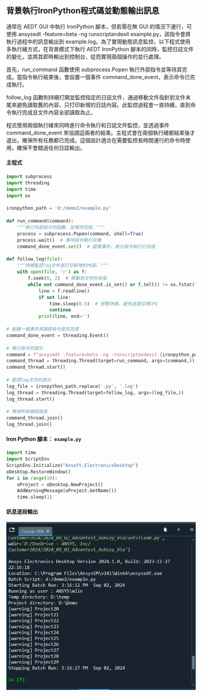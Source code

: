 背景執行IronPython程式碼並動態輸出訊息
---
通常在 AEDT GUI 中執行 IronPython 腳本，但若需在無 GUI 的情況下運行，可使用 ansysedt -feature=beta -ng runscriptandexit example.py，該指令會將執行過程中的訊息輸出到 example.log。為了實現動態訊息監控，以下程式使用多執行緒方式，在背景模式下執行 AEDT IronPython 腳本的同時，監控日誌文件的變化，並將其即時輸出到控制台，從而實現兩個操作的並行處理。

首先，run_command 函數使用 subprocess.Popen 執行外部指令並等待其完成。當指令執行結束後，會設置一個事件 command_done_event，表示命令已完成執行。

follow_log 函數則持續打開並監控指定的日誌文件，通過移動文件指針到文件末尾來避免讀取舊的內容，只打印新增的日誌內容。此監控過程會一直持續，直到命令執行完成且文件內容全部讀取為止。

程式使用兩個執行緒來同時進行命令執行和日誌文件監控，並透過事件 command_done_event 來協調這兩者的結束。主程式會在兩個執行緒都結束後才退出，確保所有任務都已完成。這個設計適合在需要監控長時間運行的命令時使用，確保不會錯過任何日誌輸出。

#### 主程式
```python
import subprocess
import threading
import time
import os

ironpython_path = 'd:/demo2/example.py'

def run_command(command):
    """執行外部指令的函數，並等待完成。"""
    process = subprocess.Popen(command, shell=True)
    process.wait()  # 等待指令執行完畢
    command_done_event.set()  # 設置事件，表示指令執行已完成

def follow_log(file):
    """持續監控log文件並打印新增的內容。"""
    with open(file, 'r') as f:
        f.seek(0, 2)  # 移動到文件的末尾
        while not command_done_event.is_set() or f.tell() != os.fstat(f.fileno()).st_size:
            line = f.readline()
            if not line:
                time.sleep(0.5)  # 短暫休眠，避免過度佔用CPU
                continue
            print(line, end='')

# 創建一個事件來跟踪命令是否完成
command_done_event = threading.Event()

# 執行指令的部分
command = f"ansysedt -feature=beta -ng -runscriptandexit {ironpython_path}"
command_thread = threading.Thread(target=run_command, args=(command,))
command_thread.start()

# 監控log文件的部分
log_file = ironpython_path.replace('.py', '.log')
log_thread = threading.Thread(target=follow_log, args=(log_file,))
log_thread.start()

# 等待所有線程結束
command_thread.join()
log_thread.join()
```

#### Iron Python 腳本： `example.py`
```python
import time
import ScriptEnv
ScriptEnv.Initialize("Ansoft.ElectronicsDesktop")
oDesktop.RestoreWindow()
for i in range(10):
    oProject = oDesktop.NewProject()
    AddWarningMessage(oProject.GetName())
    time.sleep(1)

```
#### 訊息逐段輸出
![2024-09-02_15-20-09](/assets/2024-09-02_15-20-09.png)